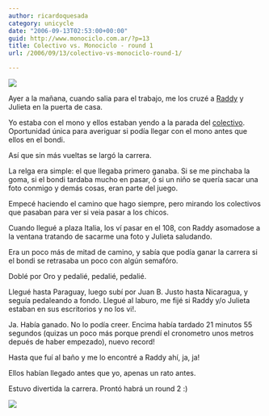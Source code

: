 ```yaml
---
author: ricardoquesada
category: unicycle
date: "2006-09-13T02:53:00+00:00"
guid: http://www.monociclo.com.ar/?p=13
title: Colectivo vs. Monociclo - round 1
url: /2006/09/13/colectivo-vs-monociclo-round-1/

---
```

![](http://photos1.blogger.com/blogger2/5806/4075/200/Colectivo-045-01-colectivazo.jpg)

Ayer a la mañana, cuando salia para el trabajo, me los cruzé a [Raddy](http://community.corest.com/%7Eraddy/)
y Julieta en la puerta de casa.

Yo estaba con el mono y ellos estaban yendo a la parada del [colectivo](http://www.busarg.com.ar/).
Oportunidad única para averiguar si podía llegar con el mono antes que ellos en el bondi.

Así que sin más vueltas se largó la carrera.

La relga era simple: el que llegaba primero ganaba.
Si se me pinchaba la goma, si el bondi tardaba mucho en pasar, ó si un niño
se quería sacar una foto conmigo y demás cosas, eran parte del juego.  

Empecé haciendo el camino que hago siempre, pero mirando los colectivos que
pasaban para ver si veia pasar a los chicos.

Cuando llegué a plaza Italia, los ví pasar en el 108, con Raddy asomadose a la
ventana tratando de sacarme una foto y Julieta saludando.

Era un poco más de mitad de camino, y sabía que podía ganar la carrera si el
bondi se retrasaba un poco con algún semafóro.

Doblé por Oro y pedalié, pedalié, pedalié.

Llegué hasta Paraguay, luego subí por Juan B. Justo hasta Nicaragua,
y seguía pedaleando a fondo. Llegué al laburo, me fijé si Raddy y/o Julieta
estaban en sus escritorios y no los vi!.

Ja. Había ganado. No lo podía creer.
Encima había tardado 21 minutos 55 segundos
(quizas un poco más porque prendí el cronometro unos metros depués de haber empezado), nuevo record!

Hasta que fuí al baño y me lo encontré a Raddy ahí, ja, ja!

Ellos habían llegado antes que yo, apenas un rato antes.  

Estuvo divertida la carrera. Prontó habrá un round 2 :)  

![](https://photos1.blogger.com/blogger2/5806/4075/1600/de%20casa%20a%20core2.png)
